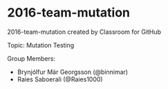 # 2016-team-mutation
2016-team-mutation created by Classroom for GitHub

Topic: Mutation Testing

Group Members:
  - Brynjólfur Már Georgsson (@binnimar)
  - Raies Saboerali (@Raies1000)

